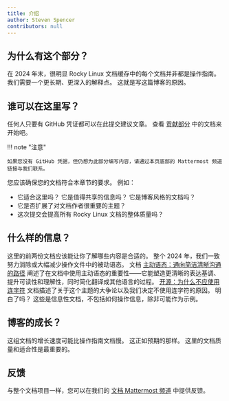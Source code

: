 ```yaml
---
title: 介绍
author: Steven Spencer
contributors: null
---
```


## 为什么有这个部分？

在 2024 年末，很明显 Rocky Linux 文档缓存中的每个文档并非都是操作指南。 我们需要一个更长期、更深入的解释点。 这就是写这篇博客的原因。

## 谁可以在这里写？

任何人只要有 GitHub 凭证都可以在此提交建议文章。 查看 [贡献部分](https://docs.rockylinux.org/guides/contribute/) 中的文档来开始吧。

!!! note "注意"

```
如果您没有 GitHub 凭据，但仍想为此部分编写内容，请通过本页底部的 Mattermost 频道链接与我们联系。
```

您应该确保您的文档符合本章节的要求。 例如：

- 它适合这里吗？ 它是值得共享的信息吗？ 它是博客风格的文档吗？
- 它是否扩展了对文档作者很重要的主题？
- 这次提交会提高所有 Rocky Linux 文档的整体质量吗？

## 什么样的信息？

这里的前两份文档应该能让你了解哪些内容是合适的。 整个 2024 年，我们一致努力消除或大幅减少操作文件中的被动语态。 文档 [主动语态：通向简洁清晰沟通的路径](active_voice.md) 阐述了在文档中使用主动语态的重要性——它能塑造更清晰的表达基调、提升可读性和理解性，同时简化翻译成其他语言的过程。 [开源：为什么不应使用连字符](open_source.md) 文档描述了关于这个主题的大争论以及我们决定不使用连字符的原因。 明白了吗？ 这些是信息性文档，不包括如何操作信息，除非可能作为示例。

## 博客的成长？

这组文档的增长速度可能比操作指南文档慢。 这正如预期的那样。 这里的文档质量和适合性是最重要的。

## 反馈

与整个文档项目一样，您可以在我们的 [文档 Mattermost 频道](https://chat.rockylinux.org/rocky-linux/channels/documentation) 中提供反馈。

